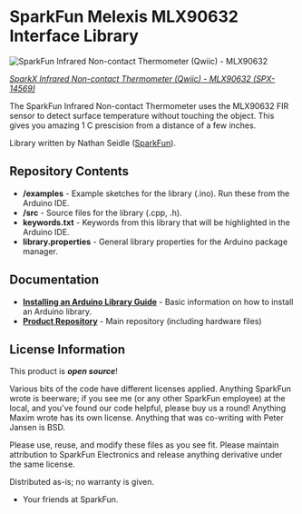 SparkFun Melexis MLX90632 Interface Library
===========================================================

![SparkFun Infrared Non-contact Thermometer (Qwiic) - MLX90632](https://cdn.sparkfun.com//assets/parts/1/2/7/0/3/14569-MLX90632-Qwiic-01.jpg)

[*SparkX Infrared Non-contact Thermometer (Qwiic) - MLX90632 (SPX-14569)*](https://www.sparkfun.com/products/14569)

The SparkFun Infrared Non-contact Thermometer uses the MLX90632 FIR sensor to detect surface temperature without touching the object. This gives you amazing 1 C prescision from a distance of a few inches.

Library written by Nathan Seidle ([SparkFun](http://www.sparkfun.com)).

Repository Contents
-------------------

* **/examples** - Example sketches for the library (.ino). Run these from the Arduino IDE. 
* **/src** - Source files for the library (.cpp, .h).
* **keywords.txt** - Keywords from this library that will be highlighted in the Arduino IDE. 
* **library.properties** - General library properties for the Arduino package manager. 

Documentation
--------------

* **[Installing an Arduino Library Guide](https://learn.sparkfun.com/tutorials/installing-an-arduino-library)** - Basic information on how to install an Arduino library.
* **[Product Repository](https://github.com/sparkfunX/Qwiic_NonContact_Thermo_MLX90632)** - Main repository (including hardware files)

License Information
-------------------

This product is _**open source**_! 

Various bits of the code have different licenses applied. Anything SparkFun wrote is beerware; if you see me (or any other SparkFun employee) at the local, and you've found our code helpful, please buy us a round! Anything Maxim wrote has its own license. Anything that was co-writing with Peter Jansen is BSD.

Please use, reuse, and modify these files as you see fit. Please maintain attribution to SparkFun Electronics and release anything derivative under the same license.

Distributed as-is; no warranty is given.

- Your friends at SparkFun.
